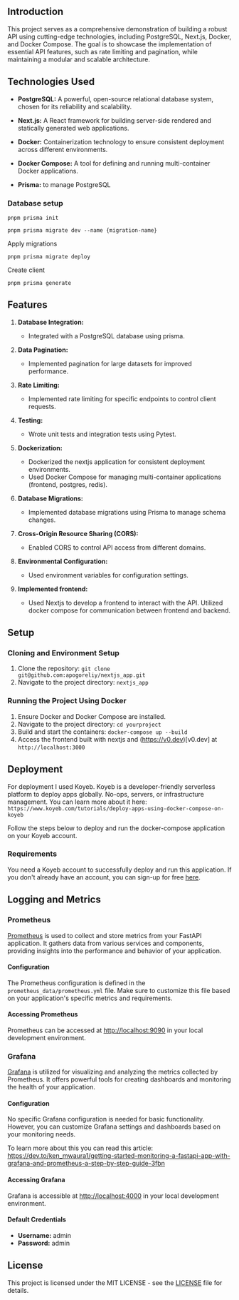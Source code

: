 ## Introduction
This project serves as a comprehensive demonstration of building a robust 
API using cutting-edge technologies, including PostgreSQL, Next.js, 
Docker, and Docker Compose. 
The goal is to showcase the implementation of essential API features, 
such as rate limiting and pagination, while maintaining a modular and 
scalable architecture.

## Technologies Used

- **PostgreSQL:** A powerful, open-source relational database system, chosen for its reliability and scalability.

- **Next.js:** A React framework for building server-side rendered and statically generated web applications.

- **Docker:** Containerization technology to ensure consistent deployment across different environments.

- **Docker Compose:** A tool for defining and running multi-container Docker applications.

- **Prisma:** to manage PostgreSQL

### Database setup
```
pnpm prisma init
```

```
pnpm prisma migrate dev --name {migration-name}
```

Apply migrations
```
pnpm prisma migrate deploy
```

Create client
```
pnpm prisma generate
```

## Features

1. **Database Integration:**
   - Integrated with a PostgreSQL database using prisma.

2. **Data Pagination:**
   - Implemented pagination for large datasets for improved performance.

4. **Rate Limiting:**
   - Implemented rate limiting for specific endpoints to control client requests.

7.  **Testing:**
    - Wrote unit tests and integration tests using Pytest.

8. **Dockerization:**
    - Dockerized the nextjs application for consistent deployment environments.
    - Used Docker Compose for managing multi-container applications (frontend, postgres, redis).

9. **Database Migrations:**
    - Implemented database migrations using Prisma to manage schema changes.

10. **Cross-Origin Resource Sharing (CORS):**
    - Enabled CORS to control API access from different domains.

11. **Environmental Configuration:**
    - Used environment variables for configuration settings.

12. **Implemented frontend:**
    - Used Nextjs to develop a frontend to interact with the API. Utilized docker compose for communication between frontend and backend.

## Setup

### Cloning and Environment Setup
1. Clone the repository: `git clone  git@github.com:apogoreliy/nextjs_app.git`
2. Navigate to the project directory: `nextjs_app`

### Running the Project Using Docker
1. Ensure Docker and Docker Compose are installed.
2. Navigate to the project directory: `cd yourproject`
3. Build and start the containers: `docker-compose up --build`
4. Access the frontend built with nextjs and (https://v0.dev)[v0.dev] at `http://localhost:3000`

## Deployment
For deployment I used Koyeb. Koyeb is a developer-friendly serverless platform to deploy apps globally. No-ops, servers, or infrastructure management. You can learn more about it here: `https://www.koyeb.com/tutorials/deploy-apps-using-docker-compose-on-koyeb`

Follow the steps below to deploy and run the docker-compose application on your Koyeb account.

### Requirements

You need a Koyeb account to successfully deploy and run this application. If you don't already have an account, you can sign-up for free [here](https://app.koyeb.com/auth/signup).

## Logging and Metrics

### Prometheus

[Prometheus](https://prometheus.io/) is used to collect and store metrics from your FastAPI application. It gathers data from various services and components, providing insights into the performance and behavior of your application.

#### Configuration

The Prometheus configuration is defined in the `prometheus_data/prometheus.yml` file. Make sure to customize this file based on your application's specific metrics and requirements.

#### Accessing Prometheus

Prometheus can be accessed at [http://localhost:9090](http://localhost:9090) in your local development environment.

### Grafana

[Grafana](https://grafana.com/) is utilized for visualizing and analyzing the metrics collected by Prometheus. It offers powerful tools for creating dashboards and monitoring the health of your application.

#### Configuration

No specific Grafana configuration is needed for basic functionality. However, you can customize Grafana settings and dashboards based on your monitoring needs.

To learn more about this you can read this article: https://dev.to/ken_mwaura1/getting-started-monitoring-a-fastapi-app-with-grafana-and-prometheus-a-step-by-step-guide-3fbn

#### Accessing Grafana

Grafana is accessible at [http://localhost:4000](http://localhost:4000) in your local development environment.

#### Default Credentials

- **Username:** admin
- **Password:** admin

## License
This project is licensed under the MIT LICENSE - see the [LICENSE](./LICENSE) file for details.
